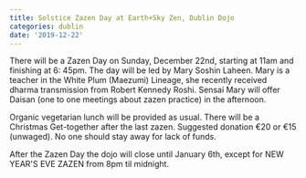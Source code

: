 ```yaml
---
title: Solstice Zazen Day at Earth+Sky Zen, Dublin Dojo
categories: dublin
date: '2019-12-22'
---
```


There will be a Zazen Day on Sunday, December 22nd, starting at 11am and finishing at 6: 45pm. The day will be led by Mary Soshin Laheen. Mary is a teacher in the White Plum (Maezumi) Lineage, she recently received dharma transmission from Robert Kennedy Roshi. Sensai Mary will offer Daisan (one to one meetings about zazen practice) in the afternoon. 

Organic vegetarian lunch will be provided as usual. There will be a Christmas Get-together after the last zazen. 
Suggested donation €20 or €15 (unwaged). No one should stay away for lack of funds.

After the Zazen Day the dojo will close until January 6th, except for NEW YEAR'S EVE ZAZEN from 8pm til midnight.
